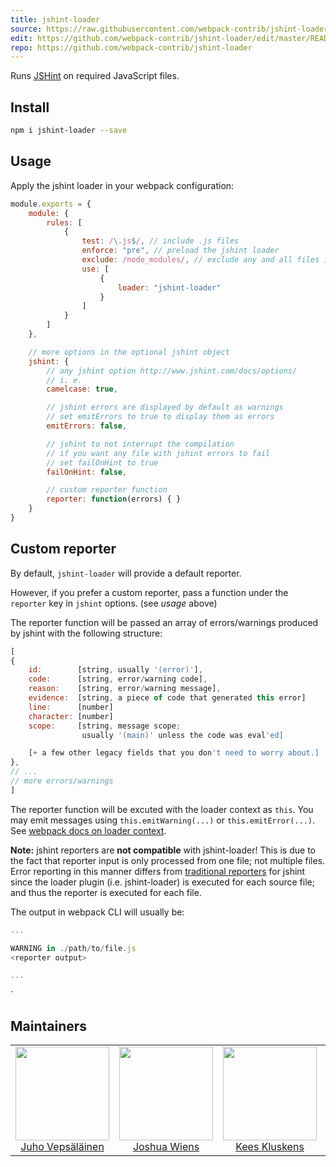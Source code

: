 ```yaml
---
title: jshint-loader
source: https://raw.githubusercontent.com/webpack-contrib/jshint-loader/master/README.md
edit: https://github.com/webpack-contrib/jshint-loader/edit/master/README.md
repo: https://github.com/webpack-contrib/jshint-loader
---
```


  <p>Runs <a href="http://jshint.com/">JSHint</a> on required JavaScript files.<p>
</div>

## Install

```bash
npm i jshint-loader --save
```

## Usage

Apply the jshint loader in your webpack configuration:

``` javascript
module.exports = {
	module: {
		rules: [
			{
				test: /\.js$/, // include .js files
				enforce: "pre", // preload the jshint loader
				exclude: /node_modules/, // exclude any and all files in the node_modules folder
				use: [
					{
						loader: "jshint-loader"
					}
				]
			}
		]
	},

	// more options in the optional jshint object
	jshint: {
		// any jshint option http://www.jshint.com/docs/options/
		// i. e.
		camelcase: true,

		// jshint errors are displayed by default as warnings
		// set emitErrors to true to display them as errors
		emitErrors: false,

		// jshint to not interrupt the compilation
		// if you want any file with jshint errors to fail
		// set failOnHint to true
		failOnHint: false,

		// custom reporter function
		reporter: function(errors) { }
	}
}
```

## Custom reporter

By default, `jshint-loader` will provide a default reporter.

However, if you prefer a custom reporter, pass a function under the `reporter` key in `jshint` options. (see *usage* above)

The reporter function will be passed an array of errors/warnings produced by jshint
with the following structure:
```js
[
{
    id:        [string, usually '(error)'],
    code:      [string, error/warning code],
    reason:    [string, error/warning message],
    evidence:  [string, a piece of code that generated this error]
    line:      [number]
    character: [number]
    scope:     [string, message scope;
                usually '(main)' unless the code was eval'ed]

    [+ a few other legacy fields that you don't need to worry about.]
},
// ...
// more errors/warnings
]
```

The reporter function will be excuted with the loader context as `this`. You may emit messages using `this.emitWarning(...)` or `this.emitError(...)`. See [webpack docs on loader context](https://webpack.js.org/api/loaders/#the-loader-context).

**Note:** jshint reporters are **not compatible** with jshint-loader!
This is due to the fact that reporter input is only processed from one file; not multiple files. Error reporting in this manner differs from [traditional reporters](http://www.jshint.com/docs/reporters/) for jshint
since the loader plugin (i.e. jshint-loader) is executed for each source file; and thus the reporter is executed for each file.

The output in webpack CLI will usually be:
```js
...

WARNING in ./path/to/file.js
<reporter output>

...
```
`

## Maintainers

<table>
  <tbody>
    <tr>
      <td align="center">
        <img width="150" height="150"
        src="https://avatars3.githubusercontent.com/u/166921?v=3&s=150">
        </br>
        <a href="https://github.com/bebraw">Juho Vepsäläinen</a>
      </td>
      <td align="center">
        <img width="150" height="150"
        src="https://avatars2.githubusercontent.com/u/8420490?v=3&s=150">
        </br>
        <a href="https://github.com/d3viant0ne">Joshua Wiens</a>
      </td>
      <td align="center">
        <img width="150" height="150"
        src="https://avatars3.githubusercontent.com/u/533616?v=3&s=150">
        </br>
        <a href="https://github.com/SpaceK33z">Kees Kluskens</a>
      </td>
      <td align="center">
        <img width="150" height="150"
        src="https://avatars3.githubusercontent.com/u/3408176?v=3&s=150">
        </br>
        <a href="https://github.com/TheLarkInn">Sean Larkin</a>
      </td>
    </tr>
  <tbody>
</table>


[npm]: https://img.shields.io/npm/v/jshint-loader.svg
[npm-url]: https://npmjs.com/package/jshint-loader

[deps]: https://david-dm.org/webpack-contrib/jshint-loader.svg
[deps-url]: https://david-dm.org/webpack-contrib/jshint-loader

[chat]: https://img.shields.io/badge/gitter-webpack%2Fwebpack-brightgreen.svg
[chat-url]: https://gitter.im/webpack/webpack

[test]: http://img.shields.io/travis/webpack-contrib/jshint-loader.svg
[test-url]: https://travis-ci.org/webpack-contrib/jshint-loader
